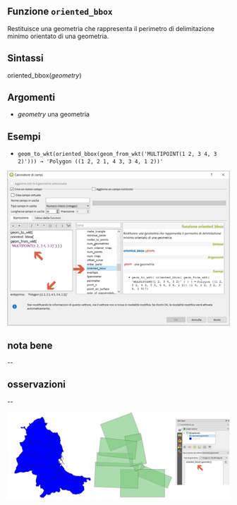 ## Funzione `oriented_bbox`

Restituisce una geometria che rappresenta il perimetro di delimitazione minimo orientato di una geometria.

## Sintassi

oriented_bbox(_geometry_) 

## Argomenti

* _geometry_ una geometria

## Esempi

* `geom_to_wkt(oriented_bbox(geom_from_wkt('MULTIPOINT(1 2, 3 4, 3 2)'))) → 'Polygon ((1 2, 2 1, 4 3, 3 4, 1 2))'`

![](/img/geometria/oriented_bbox/oriented_bbox1.png)

## nota bene

--

## osservazioni

--

![](/img/geometria/oriented_bbox/oriented_bbox2.png)